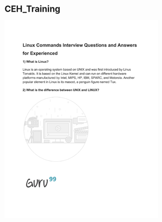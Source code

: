 # CEH_Training


<img src="https://github.com/rajeevranjancom/Linux_commands/blob/main/Linux%20Interview1/Linux%20Interview-01.jpg" style="max-width: 100%;" alt="Welcome images" />
